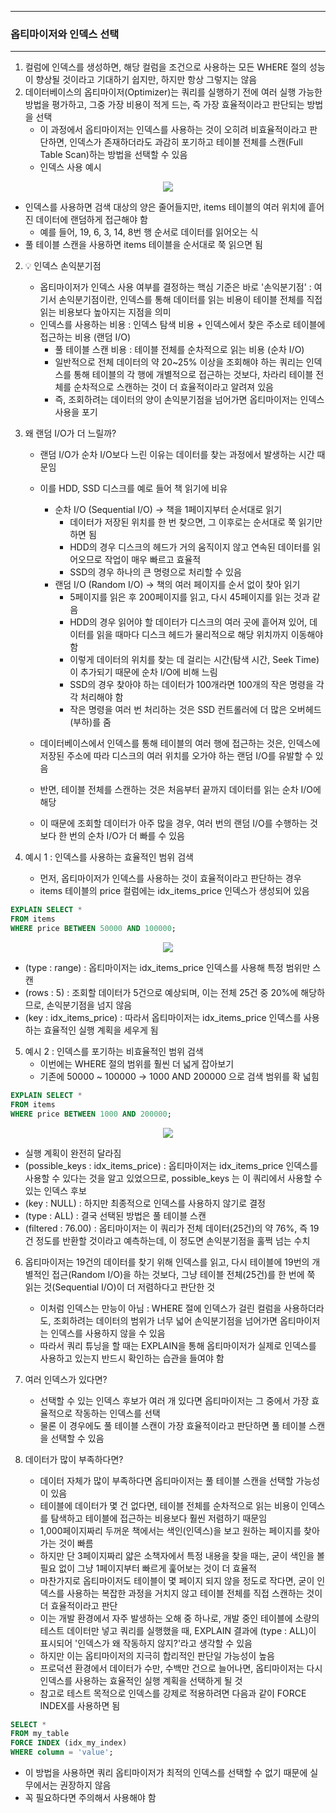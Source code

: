 -----
### 옵티마이저와 인덱스 선택
-----
1. 컬럼에 인덱스를 생성하면, 해당 컬럼을 조건으로 사용하는 모든 WHERE 절의 성능이 향상될 것이라고 기대하기 쉽지만, 하지만 항상 그렇지는 않음
2. 데이터베이스의 옵티마이저(Optimizer)는 쿼리를 실행하기 전에 여러 실행 가능한 방법을 평가하고, 그중 가장 비용이 적게 드는, 즉 가장 효율적이라고 판단되는 방법을 선택
   - 이 과정에서 옵티마이저는 인덱스를 사용하는 것이 오히려 비효율적이라고 판단하면, 인덱스가 존재하더라도 과감히 포기하고 테이블 전체를 스캔(Full Table Scan)하는 방법을 선택할 수 있음
   - 인덱스 사용 예시
<div align="center">
<img src="https://github.com/user-attachments/assets/c0d5ee1a-814e-4105-99de-d18ae4f8e9ab">
</div>

   - 인덱스를 사용하면 검색 대상의 양은 줄어들지만, items 테이블의 여러 위치에 흩어진 데이터에 랜덤하게 접근해야 함
     + 예를 들어, 19, 6, 3, 14, 8번 행 순서로 데이터를 읽어오는 식
   - 풀 테이블 스캔을 사용하면 items 테이블을 순서대로 쭉 읽으면 됨

2. 💡 인덱스 손익분기점
   - 옵티마이저가 인덱스 사용 여부를 결정하는 핵심 기준은 바로 '손익분기점' : 여기서 손익분기점이란, 인덱스를 통해 데이터를 읽는 비용이 테이블 전체를 직접 읽는 비용보다 높아지는 지점을 의미
   - 인덱스를 사용하는 비용 : 인덱스 탐색 비용 + 인덱스에서 찾은 주소로 테이블에 접근하는 비용 (랜덤 I/O)
     + 풀 테이블 스캔 비용 : 테이블 전체를 순차적으로 읽는 비용 (순차 I/O)
     + 일반적으로 전체 데이터의 약 20~25% 이상을 조회해야 하는 쿼리는 인덱스를 통해 테이블의 각 행에 개별적으로 접근하는 것보다, 차라리 테이블 전체를 순차적으로 스캔하는 것이 더 효율적이라고 알려져 있음
     + 즉, 조회하려는 데이터의 양이 손익분기점을 넘어가면 옵티마이저는 인덱스 사용을 포기

3. 왜 랜덤 I/O가 더 느릴까?
   - 랜덤 I/O가 순차 I/O보다 느린 이유는 데이터를 찾는 과정에서 발생하는 시간 때문임
   - 이를 HDD, SSD 디스크를 예로 들어 책 읽기에 비유
      + 순차 I/O (Sequential I/O) → 책을 1페이지부터 순서대로 읽기
         * 데이터가 저장된 위치를 한 번 찾으면, 그 이후로는 순서대로 쭉 읽기만 하면 됨
         * HDD의 경우 디스크의 헤드가 거의 움직이지 않고 연속된 데이터를 읽어오므로 작업이 매우 빠르고 효율적
         * SSD의 경우 하나의 큰 명령으로 처리할 수 있음
      + 랜덤 I/O (Random I/O) → 책의 여러 페이지를 순서 없이 찾아 읽기
         * 5페이지를 읽은 후 200페이지를 읽고, 다시 45페이지를 읽는 것과 같음
         * HDD의 경우 읽어야 할 데이터가 디스크의 여러 곳에 흩어져 있어, 데이터를 읽을 때마다 디스크 헤드가 물리적으로 해당 위치까지 이동해야 함
         * 이렇게 데이터의 위치를 찾는 데 걸리는 시간(탐색 시간, Seek Time)이 추가되기 때문에 순차 I/O에 비해 느림
         * SSD의 경우 찾아야 하는 데이터가 100개라면 100개의 작은 명령을 각각 처리해야 함
         * 작은 명령을 여러 번 처리하는 것은 SSD 컨트롤러에 더 많은 오버헤드(부하)를 줌
         
    - 데이터베이스에서 인덱스를 통해 테이블의 여러 행에 접근하는 것은, 인덱스에 저장된 주소에 따라 디스크의 여러 위치를 오가야 하는 랜덤 I/O를 유발할 수 있음
    - 반면, 테이블 전체를 스캔하는 것은 처음부터 끝까지 데이터를 읽는 순차 I/O에 해당
    - 이 때문에 조회할 데이터가 아주 많을 경우, 여러 번의 랜덤 I/O를 수행하는 것보다 한 번의 순차 I/O가 더 빠를 수 있음

4. 예시 1 : 인덱스를 사용하는 효율적인 범위 검색
   - 먼저, 옵티마이저가 인덱스를 사용하는 것이 효율적이라고 판단하는 경우
   - items 테이블의 price 컬럼에는 idx_items_price 인덱스가 생성되어 있음
```sql
EXPLAIN SELECT *
FROM items
WHERE price BETWEEN 50000 AND 100000;
```
<div align="center">
<img src="https://github.com/user-attachments/assets/36c20590-b191-4b49-95da-37254ee532c3">
</div>

   - (type : range) : 옵티마이저는 idx_items_price 인덱스를 사용해 특정 범위만 스캔
   - (rows : 5) : 조회할 데이터가 5건으로 예상되며, 이는 전체 25건 중 20%에 해당하므로, 손익분기점을 넘지 않음
   - (key : idx_items_price) : 따라서 옵티마이저는 idx_items_price 인덱스를 사용하는 효율적인 실행 계획을 세우게 됨

5. 예시 2 : 인덱스를 포기하는 비효율적인 범위 검색
   - 이번에는 WHERE 절의 범위를 훨씬 더 넓게 잡아보기
   - 기존에 50000 ~ 100000 → 1000 AND 200000 으로 검색 범위를 확 넓힘
```sql
EXPLAIN SELECT *
FROM items
WHERE price BETWEEN 1000 AND 200000;
```
<div align="center">
<img src="https://github.com/user-attachments/assets/fc44f876-dd90-4995-a114-7ed69633dda9">
</div>

   - 실행 계획이 완전히 달라짐
   - (possible_keys : idx_items_price) : 옵티마이저는 idx_items_price 인덱스를 사용할 수 있다는 것을 알고 있었으므로, possible_keys 는 이 쿼리에서 사용할 수 있는 인덱스 후보
   - (key : NULL) : 하지만 최종적으로 인덱스를 사용하지 않기로 결정
   - (type : ALL) : 결국 선택된 방법은 풀 테이블 스캔
   - (filtered : 76.00) : 옵티마이저는 이 쿼리가 전체 데이터(25건)의 약 76%, 즉 19건 정도를 반환할 것이라고 예측하는데, 이 정도면 손익분기점을 훌쩍 넘는 수치

6. 옵티마이저는 19건의 데이터를 찾기 위해 인덱스를 읽고, 다시 테이블에 19번의 개별적인 접근(Random I/O)을 하는 것보다, 그냥 테이블 전체(25건)를 한 번에 쭉 읽는 것(Sequential I/O)이 더 저렴하다고 판단한 것
   - 이처럼 인덱스는 만능이 아님 : WHERE 절에 인덱스가 걸린 컬럼을 사용하더라도, 조회하려는 데이터의 범위가 너무 넓어 손익분기점을 넘어가면 옵티마이저는 인덱스를 사용하지 않을 수 있음
   - 따라서 쿼리 튜닝을 할 때는 EXPLAIN을 통해 옵티마이저가 실제로 인덱스를 사용하고 있는지 반드시 확인하는 습관을 들여야 함

7. 여러 인덱스가 있다면?
   - 선택할 수 있는 인덱스 후보가 여러 개 있다면 옵티마이저는 그 중에서 가장 효율적으로 작동하는 인덱스를 선택
   - 물론 이 경우에도 풀 테이블 스캔이 가장 효율적이라고 판단하면 풀 테이블 스캔을 선택할 수 있음

8. 데이터가 많이 부족하다면?
   - 데이터 자체가 많이 부족하다면 옵티마이저는 풀 테이블 스캔을 선택할 가능성이 있음
   - 테이블에 데이터가 몇 건 없다면, 테이블 전체를 순차적으로 읽는 비용이 인덱스를 탐색하고 테이블에 접근하는 비용보다 훨씬 저렴하기 때문임
   - 1,000페이지짜리 두꺼운 책에서는 색인(인덱스)을 보고 원하는 페이지를 찾아가는 것이 빠름
   - 하지만 단 3페이지짜리 얇은 소책자에서 특정 내용을 찾을 때는, 굳이 색인을 볼 필요 없이 그냥 1페이지부터 빠르게 훑어보는 것이 더 효율적
   - 마찬가지로 옵티마이저도 테이블이 몇 페이지 되지 않을 정도로 작다면, 굳이 인덱스를 사용하는 복잡한 과정을 거치지 않고 테이블 전체를 직접 스캔하는 것이 더 효율적이라고 판단
   - 이는 개발 환경에서 자주 발생하는 오해 중 하나로, 개발 중인 테이블에 소량의 테스트 데이터만 넣고 쿼리를 실행했을 때, EXPLAIN 결과에 (type : ALL)이 표시되어 '인덱스가 왜 작동하지 않지?'라고 생각할 수 있음
   - 하지만 이는 옵티마이저의 지극히 합리적인 판단일 가능성이 높음
   - 프로덕션 환경에서 데이터가 수만, 수백만 건으로 늘어나면, 옵티마이저는 다시 인덱스를 사용하는 효율적인 실행 계획을 선택하게 될 것
   - 참고로 테스트 목적으로 인덱스를 강제로 적용하려면 다음과 같이 FORCE INDEX를 사용하면 됨
```sql
SELECT *
FROM my_table
FORCE INDEX (idx_my_index)
WHERE column = 'value';
```
   - 이 방법을 사용하면 쿼리 옵티마이저가 최적의 인덱스를 선택할 수 없기 때문에 실무에서는 권장하지 않음
   - 꼭 필요하다면 주의해서 사용해야 함

